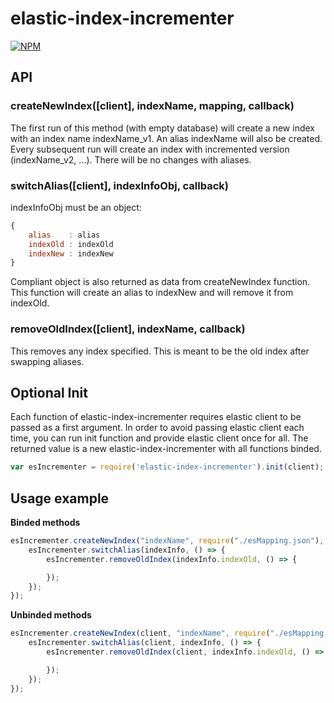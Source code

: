 # elastic-index-incrementer

[![NPM](https://nodei.co/npm/elastic-index-incrementer.png?downloads=true&downloadRank=true&stars=true)](https://nodei.co/npm/elastic-index-incrementer/)

## API

### createNewIndex([client], indexName, mapping, callback)
The first run of this method (with empty database) will create a new index with an index name indexName_v1. An alias indexName will also be created.
Every subsequent run will create an index with incremented version (indexName_v2, ...). There will be no changes with aliases.

### switchAlias([client], indexInfoObj, callback)
indexInfoObj must be an object:
```javascript
{
    alias    : alias
    indexOld : indexOld
    indexNew : indexNew
}
```

Compliant object is also returned as data from createNewIndex function.
This function will create an alias to indexNew and will remove it from indexOld.

### removeOldIndex([client], indexName, callback)
This removes any index specified. This is meant to be the old index after swapping aliases.

## Optional Init
Each function of elastic-index-incrementer requires elastic client to be passed as a first argument. In order to avoid passing elastic client each time, you can run init function and provide elastic client once for all. The returned value is a new elastic-index-incrementer with all functions binded.

```javascript
var esIncrementer = require('elastic-index-incrementer').init(client);
```

## Usage example
**Binded methods**
```javascript
esIncrementer.createNewIndex("indexName", require("./esMapping.json"), (err, indexInfo) => {
    esIncrementer.switchAlias(indexInfo, () => {
        esIncrementer.removeOldIndex(indexInfo.indexOld, () => {

        });
    });
});
```

**Unbinded methods**
```javascript
esIncrementer.createNewIndex(client, "indexName", require("./esMapping.json"), (err, indexInfo) => {
    esIncrementer.switchAlias(client, indexInfo, () => {
        esIncrementer.removeOldIndex(client, indexInfo.indexOld, () => {

        });
    });
});
```